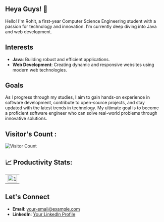 ## Heya Guys! 👋

Hello! I'm Rohit, a first-year Computer Science Engineering student with a passion for technology and innovation. I'm currently deep diving into Java and web development.

## Interests

- **Java**: Building robust and efficient applications.
- **Web Development**: Creating dynamic and responsive websites using modern web technologies.

## Goals

As I progress through my studies, I aim to gain hands-on experience in software development, contribute to open-source projects, and stay updated with the latest trends in technology. My ultimate goal is to become a proficient software engineer who can solve real-world problems through innovative solutions.

## Visitor's Count :


   ![Visitor Count](https://profile-counter.glitch.me/rohitpaul3/count.svg)

## 📈 Productivity Stats:
<table>
  <tr>
    <td><img src="https://github-profile-summary-cards.vercel.app/api/cards/profile-details?username=rohitpaul3&theme=radical"  display=block width=100% height=auto  alt="1" ></td>
   </tr>
</table>  

## Let's Connect

- **Email**: your-email@example.com
- **LinkedIn**: [Your LinkedIn Profile](https://www.linkedin.com/in/your-profile)
